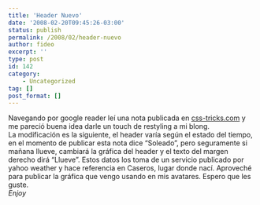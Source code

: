 ```yaml
---
title: 'Header Nuevo'
date: '2008-02-20T09:45:26-03:00'
status: publish
permalink: /2008/02/header-nuevo
author: fideo
excerpt: ''
type: post
id: 142
category:
    - Uncategorized
tag: []
post_format: []
---
```

Navegando por google reader leí una nota publicada en [css-tricks.com](http://css-tricks.com/using-weather-data-to-change-your-websites-apperance-through-php-and-css/ "css-tricks.com") y me pareció buena idea darle un touch de restyling a mi blong.  
La modificación es la siguiente, el header varía según el estado del tiempo, en el momento de publicar esta nota dice “Soleado”, pero seguramente si mañana llueve, cambiará la gráfica del header y el texto del margen derecho dirá “Llueve”. Estos datos los toma de un servicio publicado por yahoo weather y hace referencia en Caseros, lugar donde nací. Aproveché para publicar la gráfica que vengo usando en mis avatares. Espero que les guste.  
*Enjoy*